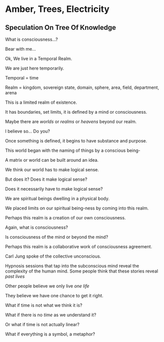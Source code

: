 # Amber, Trees, Electricity
## Speculation On Tree Of Knowledge

What is consciousness...?

Bear with me...

Ok, We live in a Temporal Realm.

We are just here temporarily.

Temporal = time

Realm = kingdom, sovereign state, domain, sphere, area, field, department, arena

This is a limited realm of existence.

It has boundaries, set limits, it is defined by a mind or consciousness.

Maybe there are *worlds* or *realms* or *heavens* beyond our realm.

I believe so... Do you?

Once something is defined, it begins to have substance and purpose.

This world began with the naming of things by a conscious being-

A matrix or world can be built around an idea.

We think our world has to make logical sense. 

But does it? Does it make logical sense?

Does it necessarily have to make logical sense?

We are spiritual beings dwelling in a physical body.

We placed limits on our spiritual being-ness by coming into this realm.

Perhaps this realm is a creation of our own consciousness.

Again, what is consciousness?

Is consciousness of the mind or beyond the mind?

Perhaps this realm is a collaborative work of consciousness agreement.

Carl Jung spoke of the collective unconscious.

Hypnosis sessions that tap into the subconscious mind reveal the complexity of the human mind. Some people think that these stories reveal *past lives*

Other people believe we only live *one life*

They believe we have one chance to get it right.

What if time is not what we think it is?

What if there is no *time* as we understand it?

Or what if time is not actually linear?

What if everything is a symbol, a metaphor?


